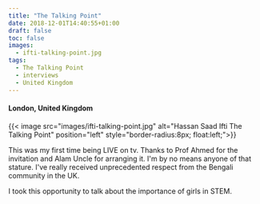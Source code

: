 ```yaml
---
title: "The Talking Point"
date: 2018-12-01T14:40:55+01:00
draft: false
toc: false
images:
  - ifti-talking-point.jpg
tags:
  - The Talking Point
  - interviews
  - United Kingdom
---
```



#### London, United Kingdom

{{< image src="images/ifti-talking-point.jpg" alt="Hassan Saad Ifti The Talking Point" position="left" style="border-radius:8px; float:left;">}}

This was my first time being LIVE on tv. Thanks to Prof Ahmed for the invitation and Alam Uncle for arranging it. I'm by no means anyone of that stature. I've really received unprecedented respect from the Bengali community in the UK.

I took this opportunity to talk about the importance of girls in STEM.
